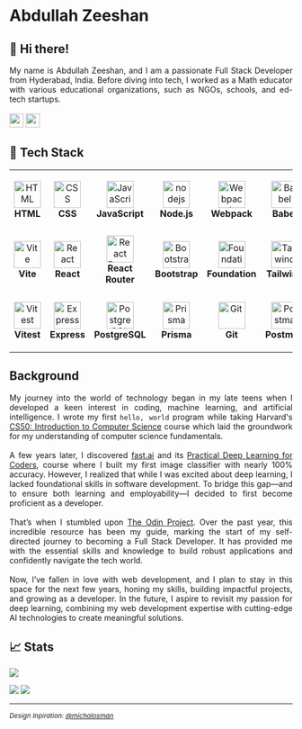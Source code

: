# Abdullah Zeeshan

## 👋 Hi there!

<div align="justify">
My name is Abdullah Zeeshan, and I am a passionate Full Stack Developer from Hyderabad, India. Before diving into tech, I worked as a Math educator with various educational organizations, such as NGOs, schools, and ed-tech startups.
</div>

<br />
<a href="mailto:4bdullah7eeshan@gmail.com"><img src="https://img.shields.io/badge/Gmail-D14836?style=for-the-badge&logo=gmail&logoColor=white" height=25></a>
<a href="https://www.linkedin.com/in/4bdullah7eeshan"><img src="https://img.shields.io/badge/linkedin-%230077B5.svg?&style=for-the-badge&logo=linkedin&logoColor=white" height=25></a>


## 🔧 Tech Stack

<div align="justify">
<table>
  <tr>
    <td align="center" height="108" width="108">
      <img
        src="https://cdn.jsdelivr.net/gh/devicons/devicon/icons/html5/html5-original.svg"
        width="48"
        height="48"
        alt="HTML"
      />
      <br /><strong>HTML</strong>
    </td>
    <td align="center" height="108" width="108">
      <img
        src="https://cdn.jsdelivr.net/gh/devicons/devicon/icons/css3/css3-original.svg"
        width="48"
        height="48"
        alt="CSS"
      />
      <br /><strong>CSS</strong>
    </td>
    <td align="center" height="108" width="108">
      <img
        src="https://cdn.jsdelivr.net/gh/devicons/devicon/icons/javascript/javascript-original.svg"
        width="48"
        height="48"
        alt="JavaScript"
      />
      <br /><strong>JavaScript</strong>
    </td>
    <td align="center" height="108" width="108">
      <img
        src="https://cdn.jsdelivr.net/gh/devicons/devicon/icons/nodejs/nodejs-original.svg"
        width="48"
        height="48"
        alt="nodejs"
      />
      <br /><strong>Node.js</strong>
    </td>
    <td align="center" height="108" width="108">
      <img
        src="https://cdn.jsdelivr.net/gh/devicons/devicon/icons/webpack/webpack-original.svg"
        width="48"
        height="48"
        alt="Webpack"
      />
      <br /><strong>Webpack</strong>
    </td>
    <td align="center" height="108" width="108">
      <img
        src="https://cdn.jsdelivr.net/gh/devicons/devicon/icons/babel/babel-original.svg"
        width="48"
        height="48"
        alt="Babel"
      />
      <br /><strong>Babel</strong>
    </td>
    <td align="center" height="108" width="108">
      <img
        src="https://cdn.jsdelivr.net/gh/devicons/devicon/icons/eslint/eslint-original.svg"
        width="48"
        height="48"
        alt="ESLint"
      />
      <br /><strong>ESLint</strong>
    </td>
    <td align="center" height="108" width="108">
      <img
        src="https://cdn.jsdelivr.net/gh/devicons/devicon/icons/jest/jest-plain.svg"
        width="48"
        height="48"
        alt="Jest"
      />
      <br /><strong>Jest</strong>
    </td>
    </tr>
  <tr>
    <td align="center" height="108" width="108">
      <img
        src="https://cdn.jsdelivr.net/gh/devicons/devicon/icons/vite/vite-original.svg"
        width="48"
        height="48"
        alt="Vite"
      />
      <br /><strong>Vite</strong>
    </td>
    <td align="center" height="108" width="108">
      <img
        src="https://cdn.jsdelivr.net/gh/devicons/devicon/icons/react/react-original.svg"
        width="48"
        height="48"
        alt="React"
      />
      <br /><strong>React</strong>
    </td>
    <td align="center" height="108" width="108">
      <img
        src="https://cdn.jsdelivr.net/gh/devicons/devicon/icons/reactrouter/reactrouter-original.svg"
        width="48"
        height="48"
        alt="React Router"
      />
      <br /><strong>React Router</strong>
    </td>
    <td align="center" height="108" width="108">
      <img
        src="https://cdn.jsdelivr.net/gh/devicons/devicon/icons/bootstrap/bootstrap-original.svg"
        width="48"
        height="48"
        alt="Bootstrap"
      />
      <br /><strong>Bootstrap</strong>
    </td>
    <td align="center" height="108" width="108">
      <img
        src="https://cdn.jsdelivr.net/gh/devicons/devicon/icons/foundation/foundation-original.svg"
        width="48"
        height="48"
        alt="Foundation"
      />
      <br /><strong>Foundation</strong>
    </td>
    <td align="center" height="108" width="108">
      <img
        src="https://cdn.jsdelivr.net/gh/devicons/devicon/icons/tailwindcss/tailwindcss-original.svg"
        width="48"
        height="48"
        alt="Tailwind"
      />
      <br /><strong>Tailwind</strong>
    </td>
    <td align="center" height="108" width="108">
      <img
        src="https://cdn.jsdelivr.net/gh/devicons/devicon/icons/materialui/materialui-original.svg"
        width="48"
        height="48"
        alt="Material UI"
      />
      <br /><strong>Material UI</strong>
    </td>
    <td align="center" height="108" width="108">
      <img
        src="https://cdn.jsdelivr.net/gh/devicons/devicon/icons/p5js/p5js-original.svg"
        width="48"
        height="48"
        alt="p5jS"
      />
      <br /><strong>p5jS</strong>
    </td>
    </tr>
  <tr>
    <td align="center" height="108" width="108">
      <img
        src="https://cdn.jsdelivr.net/gh/devicons/devicon/icons/vitest/vitest-original.svg"
        width="48"
        height="48"
        alt="Vitest"
      />
      <br /><strong>Vitest</strong>
    </td>
    <td align="center" height="108" width="108">
      <img
        src="https://cdn.jsdelivr.net/gh/devicons/devicon/icons/express/express-original.svg"
        width="48"
        height="48"
        alt="Express"
      />
      <br /><strong>Express</strong>
    </td>
    <td align="center" height="108" width="108">
      <img
        src="https://cdn.jsdelivr.net/gh/devicons/devicon/icons/postgresql/postgresql-original.svg"
        width="48"
        height="48"
        alt="PostgreSQL"
      />
      <br /><strong>PostgreSQL</strong>
    </td>
    <td align="center" height="108" width="108">
      <img
        src="https://cdn.jsdelivr.net/gh/devicons/devicon/icons/prisma/prisma-original.svg"
        width="48"
        height="48"
        alt="Prisma"
      />
      <br /><strong>Prisma</strong>
    </td>
    <td align="center" height="108" width="108">
      <img
        src="https://cdn.jsdelivr.net/gh/devicons/devicon/icons/git/git-original.svg"
        width="48"
        height="48"
        alt="Git"
      />
      <br /><strong>Git</strong>
    </td>
    <td align="center" height="108" width="108">
      <img
        src="https://cdn.jsdelivr.net/gh/devicons/devicon/icons/postman/postman-original.svg"
        width="48"
        height="48"
        alt="Postman"
      />
      <br /><strong>Postman</strong>
    </td>
    <td align="center" height="108" width="108">
      <img
        src="https://cdn.jsdelivr.net/gh/devicons/devicon/icons/vscode/vscode-original.svg"
        width="48"
        height="48"
        alt="VS Code"
      />
      <br /><strong>VS Code</strong>
    </td>
    <td align="center" height="108" width="108">
      <img
        src="https://cdn.jsdelivr.net/gh/devicons/devicon/icons/ubuntu/ubuntu-original.svg"
        width="48"
        height="48"
        alt="Ubuntu"
      />
      <br /><strong>Ubuntu</strong>
    </td>
  </tr>
</table>
</div>

## Background

<div align="justify">
  My journey into the world of technology began in my late teens when I developed a keen interest in coding, machine learning, and artificial intelligence. I wrote my first <code>hello, world</code> program while taking Harvard's 
  <a href="https://pll.harvard.edu/course/cs50-introduction-computer-science" target="_blank" rel="noopener noreferrer">CS50: Introduction to Computer Science</a> course which laid the groundwork for my understanding of computer science fundamentals.
</div>
<br />
<div align="justify">
  A few years later, I discovered <a href="https://www.fast.ai/" target="_blank" rel="noopener noreferrer">fast.ai</a> and its 
  <a href="https://course.fast.ai/" target="_blank">Practical Deep Learning for Coders</a>, course where I built my first image classifier with nearly 100% accuracy. However, I realized that while I was excited about deep learning, I lacked foundational skills in software development. To bridge this gap—and to ensure both learning and employability—I decided to first become proficient as a developer. 
</div>
<br />
<div align="justify">
  That’s when I stumbled upon <a href="https://www.theodinproject.com/" target="_blank" rel="noopener noreferrer">The Odin Project</a>. Over the past year, this incredible resource has been my guide, marking the start of my self-directed journey to becoming a Full Stack Developer. It has provided me with the essential skills and knowledge to build robust applications and confidently navigate the tech world.
</div>
<br />
<div align="justify">
  Now, I’ve fallen in love with web development, and I plan to stay in this space for the next few years, honing my skills, building impactful projects, and growing as a developer. In the future, I aspire to revisit my passion for deep learning, combining my web development expertise with cutting-edge AI technologies to create meaningful solutions.
</div>

## 📈 Stats

![](https://komarev.com/ghpvc/?username=4bdullah7eeshan)

<img
  src="https://github-readme-stats.vercel.app/api?username=4bdullah7eeshan&theme=dracula&show_icons=true&hide_border=true&hide_rank=true&count_private=true"
/>
<img
  src="https://github-readme-streak-stats.herokuapp.com/?user=4bdullah7eeshan&theme=vue-dark&hide_border=true"
/>

---

<p><small><i>Design Inpiration: <a href="https://github.com/michalosman" target="_blank" rel="noopener noreferrer">@michalosman</a></i></small></p>


<!---
4bdullah7eeshan/4bdullah7eeshan is a ✨ special ✨ repository because its `README.md` (this file) appears on your GitHub profile.
You can click the Preview link to take a look at your changes.
--->

